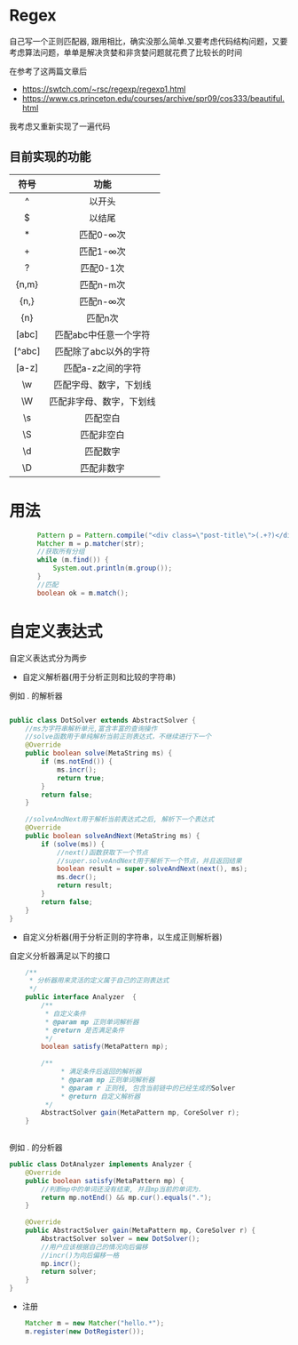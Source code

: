 # Regex
自己写一个正则匹配器, 跟用相比，确实没那么简单.又要考虑代码结构问题，又要考虑算法问题，单单是解决贪婪和非贪婪问题就花费了比较长的时间

在参考了这两篇文章后

* https://swtch.com/~rsc/regexp/regexp1.html
* https://www.cs.princeton.edu/courses/archive/spr09/cos333/beautiful.html

我考虑又重新实现了一遍代码

## 目前实现的功能
|符号|功能|
|:---:|:---:|
|^|以开头|
|$|以结尾|
|*|匹配0-∞次|
|+|匹配1-∞次|
|?|匹配0-1次|
|{n,m}|匹配n-m次|
|{n,}|匹配n-∞次|
|{n}|匹配n次|
|[abc]|匹配abc中任意一个字符|
|[^abc]|匹配除了abc以外的字符|
|[a-z]|匹配a-z之间的字符|
|\w|匹配字母、数字，下划线|
|\W|匹配非字母、数字，下划线|
|\s|匹配空白|
|\S|匹配非空白|
|\d|匹配数字|
|\D|匹配非数字|


# 用法

```java
       Pattern p = Pattern.compile("<div class=\"post-title\">(.+?)</div>");
       Matcher m = p.matcher(str);
       //获取所有分组 
       while (m.find()) {
           System.out.println(m.group());
       }
       //匹配
       boolean ok = m.match();
```

# 自定义表达式

自定义表达式分为两步

* 自定义解析器(用于分析正则和比较的字符串)

例如 . 的解析器

```java

public class DotSolver extends AbstractSolver {
    //ms为字符串解析单元,富含丰富的查询操作
    //solve函数用于单纯解析当前正则表达式，不继续进行下一个
    @Override
    public boolean solve(MetaString ms) {
        if (ms.notEnd()) {
            ms.incr();
            return true;
        }
        return false;
    }
    
    //solveAndNext用于解析当前表达式之后, 解析下一个表达式
    @Override
    public boolean solveAndNext(MetaString ms) {
        if (solve(ms)) {
            //next()函数获取下一个节点
            //super.solveAndNext用于解析下一个节点，并且返回结果
            boolean result = super.solveAndNext(next(), ms);
            ms.decr();
            return result;
        }
        return false;
    }
}

```
* 自定义分析器(用于分析正则的字符串，以生成正则解析器)

自定义分析器满足以下的接口

```java
    /**
     * 分析器用来灵活的定义属于自己的正则表达式
     */
    public interface Analyzer  {
        /**
         * 自定义条件
         * @param mp 正则单词解析器
         * @return 是否满足条件
         */
        boolean satisfy(MetaPattern mp);
    
        /**
             * 满足条件后返回的解析器
             * @param mp 正则单词解析器
             * @param r 正则栈, 包含当前链中的已经生成的Solver        
             * @return 自定义解析器
         */
        AbstractSolver gain(MetaPattern mp, CoreSolver r);
    }
    
```

例如 . 的分析器

```java
public class DotAnalyzer implements Analyzer {
    @Override
    public boolean satisfy(MetaPattern mp) {
        //判断mp中的单词还没有结束, 并且mp当前的单词为.
        return mp.notEnd() && mp.cur().equals(".");
    }
    
    @Override
    public AbstractSolver gain(MetaPattern mp, CoreSolver r) {
        AbstractSolver solver = new DotSolver();
        //用户应该根据自己的情况向后偏移
        //incr()为向后偏移一格
        mp.incr();
        return solver;
    }
}
```

* 注册

```java
    Matcher m = new Matcher("hello.*");
    m.register(new DotRegister());
```